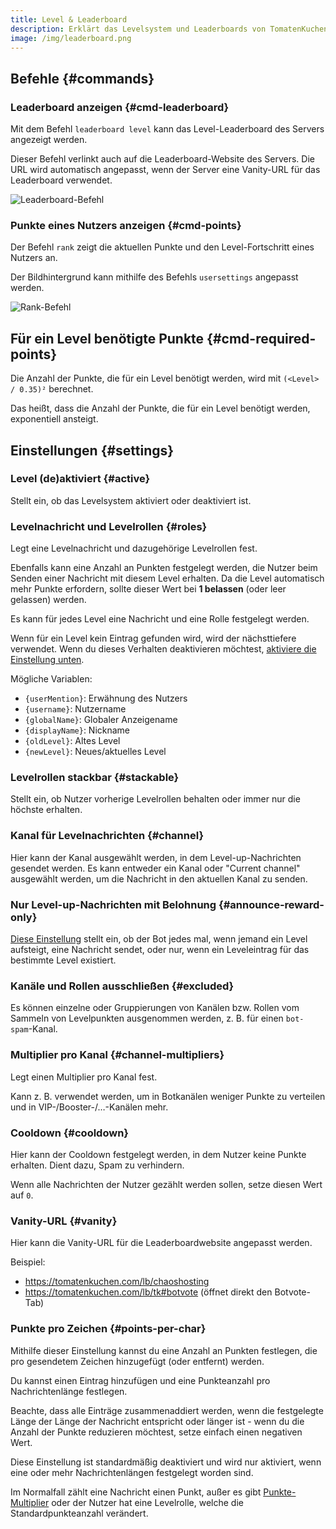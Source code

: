 ```yaml
---
title: Level & Leaderboard
description: Erklärt das Levelsystem und Leaderboards von TomatenKuchen.
image: /img/leaderboard.png
---
```


## Befehle {#commands}

### Leaderboard anzeigen {#cmd-leaderboard}

Mit dem Befehl `leaderboard level` kann das Level-Leaderboard des Servers angezeigt werden.

Dieser Befehl verlinkt auch auf die Leaderboard-Website des Servers.
Die URL wird automatisch angepasst, wenn der Server eine Vanity-URL für das Leaderboard verwendet.

![Leaderboard-Befehl](/img/leaderboard.png)

### Punkte eines Nutzers anzeigen {#cmd-points}

Der Befehl `rank` zeigt die aktuellen Punkte und den Level-Fortschritt eines Nutzers an.

Der Bildhintergrund kann mithilfe des Befehls `usersettings` angepasst werden.

![Rank-Befehl](/img/rank.png)

## Für ein Level benötigte Punkte {#cmd-required-points}

Die Anzahl der Punkte, die für ein Level benötigt werden, wird mit `(<Level> / 0.35)²` berechnet.

Das heißt, dass die Anzahl der Punkte, die für ein Level benötigt werden, exponentiell ansteigt.

## Einstellungen {#settings}

### Level (de)aktiviert {#active}

Stellt ein, ob das Levelsystem aktiviert oder deaktiviert ist.

### Levelnachricht und Levelrollen {#roles}

Legt eine Levelnachricht und dazugehörige Levelrollen fest.

Ebenfalls kann eine Anzahl an Punkten festgelegt werden, die Nutzer beim Senden einer Nachricht mit diesem Level erhalten.
Da die Level automatisch mehr Punkte erfordern, sollte dieser Wert bei **1 belassen** (oder leer gelassen) werden.

Es kann für jedes Level eine Nachricht und eine Rolle festgelegt werden.

Wenn für ein Level kein Eintrag gefunden wird, wird der nächsttiefere verwendet.
Wenn du dieses Verhalten deaktivieren möchtest, [aktiviere die Einstellung unten](#announce-reward-only).

Mögliche Variablen:
- `{userMention}`: Erwähnung des Nutzers
- `{username}`: Nutzername
- `{globalName}`: Globaler Anzeigename
- `{displayName}`: Nickname
- `{oldLevel}`: Altes Level
- `{newLevel}`: Neues/aktuelles Level

### Levelrollen stackbar {#stackable}

Stellt ein, ob Nutzer vorherige Levelrollen behalten oder immer nur die höchste erhalten.

### Kanal für Levelnachrichten {#channel}

Hier kann der Kanal ausgewählt werden, in dem Level-up-Nachrichten gesendet werden. Es kann entweder ein Kanal oder "Current channel" ausgewählt werden, um die Nachricht in den aktuellen Kanal zu senden.

### Nur Level-up-Nachrichten mit Belohnung {#announce-reward-only}

[Diese Einstellung](https://tomatenkuchen.com/dashboard/settings#levelAnnounceRewardOnly) stellt ein, ob der Bot jedes mal, wenn jemand ein Level aufsteigt, eine Nachricht sendet, oder nur, wenn ein Leveleintrag für das bestimmte Level existiert.

### Kanäle und Rollen ausschließen {#excluded}

Es können einzelne oder Gruppierungen von Kanälen bzw. Rollen vom Sammeln von Levelpunkten ausgenommen werden, z. B. für einen `bot-spam`-Kanal.

### Multiplier pro Kanal {#channel-multipliers}

Legt einen Multiplier pro Kanal fest.

Kann z. B. verwendet werden, um in Botkanälen weniger Punkte zu verteilen und in VIP-/Booster-/…-Kanälen mehr.

### Cooldown {#cooldown}

Hier kann der Cooldown festgelegt werden, in dem Nutzer keine Punkte erhalten. Dient dazu, Spam zu verhindern.

Wenn alle Nachrichten der Nutzer gezählt werden sollen, setze diesen Wert auf `0`.

### Vanity-URL {#vanity}

Hier kann die Vanity-URL für die Leaderboardwebsite angepasst werden.

Beispiel:
- https://tomatenkuchen.com/lb/chaoshosting
- https://tomatenkuchen.com/lb/tk#botvote (öffnet direkt den Botvote-Tab)

### Punkte pro Zeichen {#points-per-char}

Mithilfe dieser Einstellung kannst du eine Anzahl an Punkten festlegen, die pro gesendetem Zeichen hinzugefügt (oder entfernt) werden.

Du kannst einen Eintrag hinzufügen und eine Punkteanzahl pro Nachrichtenlänge festlegen.

Beachte, dass alle Einträge zusammenaddiert werden, wenn die festgelegte Länge der Länge der Nachricht entspricht oder länger ist -
wenn du die Anzahl der Punkte reduzieren möchtest, setze einfach einen negativen Wert.

Diese Einstellung ist standardmäßig deaktiviert und wird nur aktiviert, wenn eine oder mehr Nachrichtenlängen festgelegt worden sind.

Im Normalfall zählt eine Nachricht einen Punkt, außer es gibt [Punkte-Multiplier](#channel-multipliers) oder der Nutzer hat eine Levelrolle, welche die Standardpunkteanzahl verändert.
